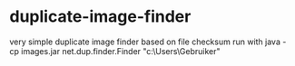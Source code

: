 # duplicate-image-finder
very simple duplicate image finder based on file checksum
run with java -cp images.jar net.dup.finder.Finder "c:\\Users\Gebruiker"
